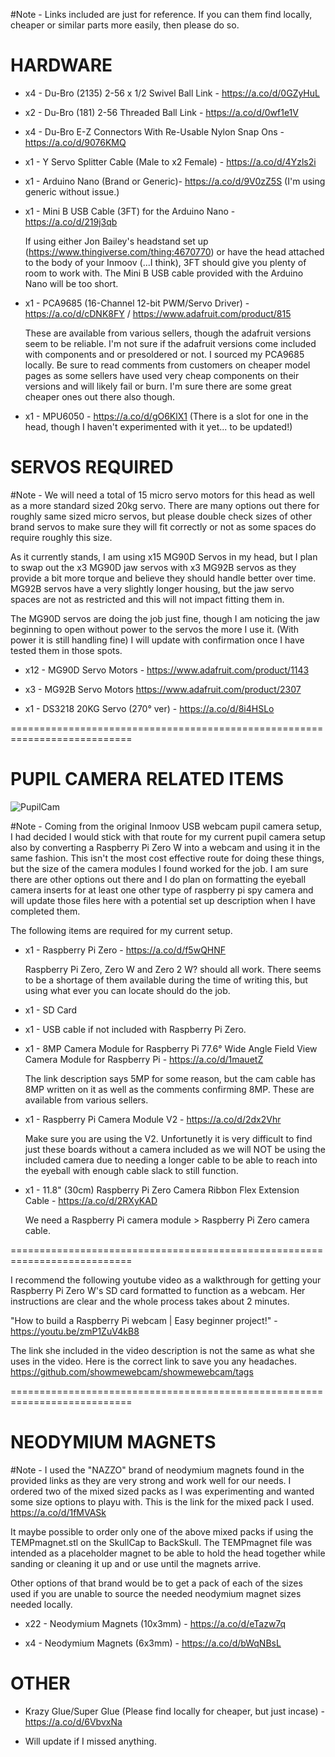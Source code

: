 #Note - Links included are just for reference. If you can them find locally, cheaper or similar parts more easily, then please do so.

HARDWARE
=

- x4 - Du-Bro (2135) 2-56 x 1/2 Swivel Ball Link - https://a.co/d/0GZyHuL

- x2 - Du-Bro (181) 2-56 Threaded Ball Link - https://a.co/d/0wf1e1V

- x4 - Du-Bro E-Z Connectors With Re-Usable Nylon Snap Ons - https://a.co/d/9076KMQ

- x1 - Y Servo Splitter Cable (Male to x2 Female) -  https://a.co/d/4Yzls2i

- x1 - Arduino Nano (Brand or Generic)- https://a.co/d/9V0zZ5S  (I'm using generic without issue.)

- x1 - Mini B USB Cable (3FT) for the Arduino Nano - https://a.co/d/219j3qb

  If using either Jon Bailey's headstand set up (https://www.thingiverse.com/thing:4670770) or have the head attached to the body of your Inmoov (...I         think), 3FT should give you plenty of room to work with. The Mini B USB cable provided with the Arduino Nano will be too short. 

- x1 - PCA9685 (16-Channel 12-bit PWM/Servo Driver) - https://a.co/d/cDNK8FY / https://www.adafruit.com/product/815

  These are available from various sellers, though the adafruit versions seem to be reliable. I'm not sure if the adafruit versions come included with         components and or presoldered or not. I sourced my PCA9685 locally. Be sure to read comments from customers on cheaper model pages as some sellers have       used very cheap components on their versions and will likely fail or burn. I'm sure there are some great cheaper ones out there also though. 
  
  
- x1 - MPU6050 - https://a.co/d/gO6KlX1 (There is a slot for one in the head, though I haven't experimented with it yet... to be updated!)



SERVOS REQUIRED
=

#Note - We will need a total of 15 micro servo motors for this head as well as a more standard sized 20kg servo. There are many options out there for roughly same sized micro servos, but please double check sizes of other brand servos to make sure they will fit correctly or not as some spaces do require roughly this size.

As it currently stands, I am using x15 MG90D Servos in my head, but I plan to swap out the x3 MG90D jaw servos with x3 MG92B servos as they provide a bit more torque and believe they should handle better over time. MG92B servos have a very slightly longer housing, but the jaw servo spaces are not as restricted and this will not impact fitting them in. 

The MG90D servos are doing the job just fine, though I am noticing the jaw beginning to open without power to the servos the more I use it. (With power it is still handling fine) I will update with confirmation once I have tested them in those spots.

- x12 - MG90D Servo Motors - https://www.adafruit.com/product/1143

- x3 - MG92B Servo Motors   https://www.adafruit.com/product/2307 

- x1 - DS3218 20KG Servo (270° ver) - https://a.co/d/8i4HSLo

===========================================================================

PUPIL CAMERA RELATED ITEMS
=
![PupilCam](https://user-images.githubusercontent.com/81597534/182968849-65f36cae-66c5-4d69-b311-3d425277dec8.png)

#Note - Coming from the original Inmoov USB webcam pupil camera setup, I had decided I would stick with that route for my current pupil camera setup also by converting a Raspberry Pi Zero W into a webcam and using it in the same fashion. This isn't the most cost effective route for doing these things, but the size of the camera modules I found worked for the job. I am sure there are other options out there and I do plan on formatting the eyeball camera inserts for at least one other type of raspberry pi spy camera and will update those files here with a potential set up description when I have completed them. 

The following items are required for my current setup. 

- x1 - Raspberry Pi Zero - https://a.co/d/f5wQHNF

  Raspberry Pi Zero, Zero W and Zero 2 W? should all work. There seems to be a shortage of them available during the time of writing this, but using what       ever you can locate should do the job.

- x1 - SD Card

- x1 - USB cable if not included with Raspberry Pi Zero. 

- x1 - 8MP Camera Module for Raspberry Pi 77.6° Wide Angle Field View Camera Module for Raspberry Pi - https://a.co/d/1mauetZ 

  The link description says 5MP for some reason, but the cam cable has 8MP written on it as well as the comments confirming 8MP. These are available from       various sellers. 

- x1 - Raspberry Pi Camera Module V2 - https://a.co/d/2dx2Vhr

  Make sure you are using the V2. Unfortunetly it is very difficult to find just these boards without a camera included as we will NOT be using the included   camera due to needing a longer cable to be able to reach into the eyeball with enough cable slack to still function.

- x1 - 11.8" (30cm) Raspberry Pi Zero Camera Ribbon Flex Extension Cable - https://a.co/d/2RXyKAD

  We need a Raspberry Pi camera module > Raspberry Pi Zero camera cable.
  
===========================================================================

I recommend the following youtube video as a walkthrough for getting your Raspberry Pi Zero W's SD card formatted to function as a webcam. Her instructions are clear and the whole process takes about 2 minutes. 

"How to build a Raspberry Pi webcam | Easy beginner project!" - https://youtu.be/zmP1ZuV4kB8




The link she included in the video description is not the same as what she uses in the video. Here is the correct link to save you any headaches. https://github.com/showmewebcam/showmewebcam/tags

===========================================================================

NEODYMIUM MAGNETS
=

#Note - I used the "NAZZO" brand of neodymium magnets found in the provided links as they are very strong and work well for our needs. I ordered two of the mixed sized packs as I was experimenting and wanted some size options to playu with. This is the link for the mixed pack I used. https://a.co/d/1fMVASk

It maybe possible to order only one of the above mixed packs if using the TEMPmagnet.stl on the SkullCap to BackSkull. The TEMPmagnet file was intended as a placeholder magnet to be able to hold the head together while sanding or cleaning it up and or use until the magnets arrive. 

Other options of that brand would be to get a pack of each of the sizes used if you are unable to source the needed neodymium magnet sizes needed locally.

- x22 - Neodymium Magnets (10x3mm) - https://a.co/d/eTazw7q

- x4 - Neodymium Magnets (6x3mm) - https://a.co/d/bWqNBsL

OTHER
=
- Krazy Glue/Super Glue (Please find locally for cheaper, but just incase) - https://a.co/d/6VbvxNa

- Will update if I missed anything.
